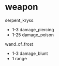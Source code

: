 # weapon

serpent_kryss
* 1-3 damage_piercing
* 1-25 damage_poison

wand_of_frost
* 1-3 damage_blunt
* 1 range
